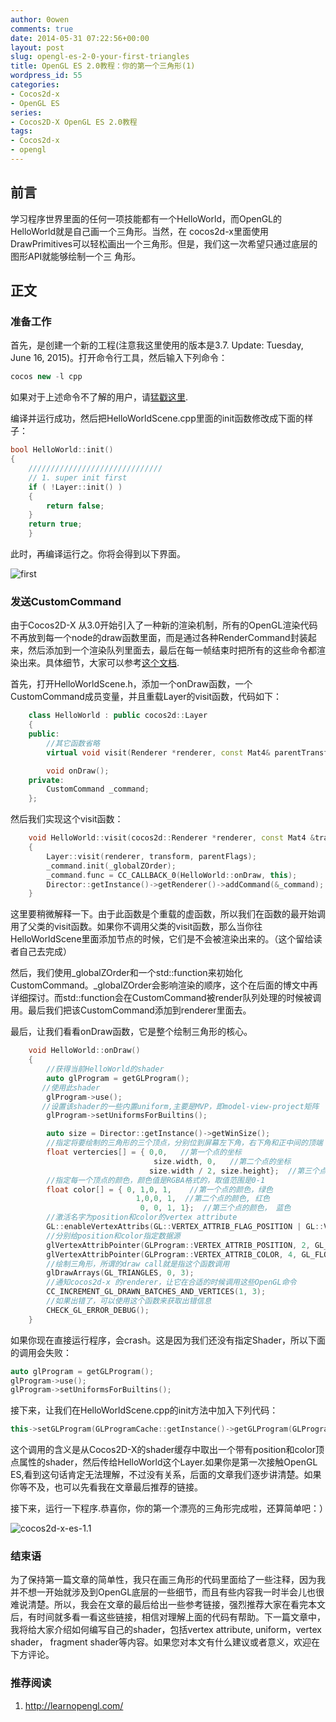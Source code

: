 ```yaml
---
author: 0owen
comments: true
date: 2014-05-31 07:22:56+00:00
layout: post
slug: opengl-es-2-0-your-first-triangles
title: OpenGL ES 2.0教程：你的第一个三角形(1)
wordpress_id: 55
categories:
- Cocos2d-x
- OpenGL ES 
series:
- Cocos2D-X OpenGL ES 2.0教程
tags:
- Cocos2d-x
- opengl
---
```


 
<!-- toc -->

## 前言
学习程序世界里面的任何一项技能都有一个HelloWorld，而OpenGL的HelloWorld就是自己画一个三角形。当然，在
cocos2d-x里面使用DrawPrimitives可以轻松画出一个三角形。但是，我们这一次希望只通过底层的图形API就能够绘制一个三
角形。

<!-- more -->

## 正文

### 准备工作

首先，是创建一个新的工程(注意我这里使用的版本是3.7. Update: Tuesday, June 16, 2015)。打开命令行工具，然后输入下列命令：

```cpp
cocos new -l cpp
```

如果对于上述命令不了解的用户，请[猛戳这里](http://cocos2d-x.org/wiki/How_to_Start_A_New_Cocos2D-X_Game).

编译并运行成功，然后把HelloWorldScene.cpp里面的init函数修改成下面的样子：

```cpp
bool HelloWorld::init()
{
    //////////////////////////////
    // 1. super init first
    if ( !Layer::init() )
    {
        return false;
    }
    return true;
    }
```

此时，再编译运行之。你将会得到以下界面。

![first](https://zilongshanren.com/img/cocos2d-x-es-1.0.png)

### 发送CustomCommand

由于Cocos2D-X 从3.0开始引入了一种新的渲染机制，所有的OpenGL渲染代码不再放到每一个node的draw函数里面，而是通过各种RenderCommand封装起来，然后添加到一个渲染队列里面去，最后在每一帧结束时把所有的这些命令都渲染出来。具体细节，大家可以参考[这个文档](http://cocos2d-x.org/wiki/Cocos2d_v30_renderer_pipeline_roadmap).

首先，打开HelloWorldScene.h，添加一个onDraw函数，一个CustomCommand成员变量，并且重载Layer的visit函数，代码如下：

```cpp
    class HelloWorld : public cocos2d::Layer
    {
    public: 
        //其它函数省略
        virtual void visit(Renderer *renderer, const Mat4& parentTransform, uint32_t parentFlags) override;

        void onDraw();
    private:
        CustomCommand _command;
    };
```

然后我们实现这个visit函数：

```cpp
    void HelloWorld::visit(cocos2d::Renderer *renderer, const Mat4 &transform,uint32_t parentFlags)
    {
        Layer::visit(renderer, transform, parentFlags);
        _command.init(_globalZOrder);
        _command.func = CC_CALLBACK_0(HelloWorld::onDraw, this);
        Director::getInstance()->getRenderer()->addCommand(&_command);
    }
```

这里要稍微解释一下。由于此函数是个重载的虚函数，所以我们在函数的最开始调用了父类的visit函数。如果你不调用父类的visit函数，那么当你往HelloWorldScene里面添加节点的时候，它们是不会被渲染出来的。（这个留给读者自己去完成）

然后，我们使用_globalZOrder和一个std::function来初始化CustomCommand。_globalZOrder会影响渲染的顺序，这个在后面的博文中再详细探讨。而std::function会在CustomCommand被render队列处理的时候被调用。最后我们把该CustomCommand添加到renderer里面去。

最后，让我们看看onDraw函数，它是整个绘制三角形的核心。

```cpp
    void HelloWorld::onDraw()
    {
        //获得当前HelloWorld的shader
        auto glProgram = getGLProgram();
       //使用此shader
        glProgram->use();
       //设置该shader的一些内置uniform,主要是MVP，即model-view-project矩阵
        glProgram->setUniformsForBuiltins();

        auto size = Director::getInstance()->getWinSize();
        //指定将要绘制的三角形的三个顶点，分别位到屏幕左下角，右下角和正中间的顶端
        float vertercies[] = { 0,0,   //第一个点的坐标
                                size.width, 0,   //第二个点的坐标
                               size.width / 2, size.height};  //第三个点的坐标
        //指定每一个顶点的颜色，颜色值是RGBA格式的，取值范围是0-1
        float color[] = { 0, 1,0, 1,    //第一个点的颜色，绿色
                            1,0,0, 1,  //第二个点的颜色, 红色
                             0, 0, 1, 1};  //第三个点的颜色， 蓝色
        //激活名字为position和color的vertex attribute
        GL::enableVertexAttribs(GL::VERTEX_ATTRIB_FLAG_POSITION | GL::VERTEX_ATTRIB_FLAG_COLOR);
        //分别给position和color指定数据源
        glVertexAttribPointer(GLProgram::VERTEX_ATTRIB_POSITION, 2, GL_FLOAT, GL_FALSE, 0, vertercies);
        glVertexAttribPointer(GLProgram::VERTEX_ATTRIB_COLOR, 4, GL_FLOAT, GL_FALSE, 0, color);
        //绘制三角形，所谓的draw call就是指这个函数调用
        glDrawArrays(GL_TRIANGLES, 0, 3);
        //通知cocos2d-x 的renderer，让它在合适的时候调用这些OpenGL命令
        CC_INCREMENT_GL_DRAWN_BATCHES_AND_VERTICES(1, 3);
        //如果出错了，可以使用这个函数来获取出错信息
        CHECK_GL_ERROR_DEBUG();
    }
```

如果你现在直接运行程序，会crash。这是因为我们还没有指定Shader，所以下面的调用会失败：

```cpp
auto glProgram = getGLProgram();
glProgram->use();
glProgram->setUniformsForBuiltins();
``` 

接下来，让我们在HelloWorldScene.cpp的init方法中加入下列代码：

```cpp
this->setGLProgram(GLProgramCache::getInstance()->getGLProgram(GLProgram::SHADER_NAME_POSITION_COLOR));
```

这个调用的含义是从Cocos2D-X的shader缓存中取出一个带有position和color顶点属性的shader，然后传给HelloWorld这个Layer.如果你是第一次接触OpenGL ES,看到这句话肯定无法理解，不过没有关系，后面的文章我们逐步讲清楚。如果你等不及，也可以先看我在文章最后推荐的链接。

接下来，运行一下程序.恭喜你，你的第一个漂亮的三角形完成啦，还算简单吧：）

![cocos2d-x-es-1.1](https://zilongshanren.com/img/cocos2d-x-es-1.1.png)


### 结束语

为了保持第一篇文章的简单性，我只在画三角形的代码里面给了一些注释，因为我并不想一开始就涉及到OpenGL底层的一些细节，而且有些内容我一时半会儿也很难说清楚。所以，我会在文章的最后给出一些参考链接，强烈推荐大家在看完本文后，有时间就多看一看这些链接，相信对理解上面的代码有帮助。下一篇文章中，我将给大家介绍如何编写自己的shader，包括vertex attribute, uniform，vertex shader， fragment shader等内容。如果您对本文有什么建议或者意义，欢迎在下方评论。


### 推荐阅读

1. http://learnopengl.com/
